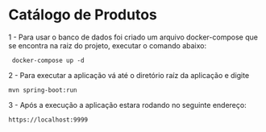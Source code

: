 # Catálogo de Produtos

1 - Para usar o banco de dados foi criado um arquivo docker-compose que se encontra na  raiz do projeto, executar o comando abaixo:
  
     docker-compose up -d

2 - Para executar a aplicação vá até o diretório raíz da aplicação e digite 

    mvn spring-boot:run

3 - Após a execução a aplicação estara rodando no seguinte endereço:

    https://localhost:9999